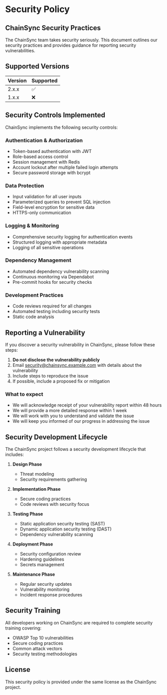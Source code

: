 # Security Policy

## ChainSync Security Practices

The ChainSync team takes security seriously. This document outlines our security practices and provides guidance for reporting security vulnerabilities.

## Supported Versions

| Version | Supported          |
| ------- | ------------------ |
| 2.x.x   | :white_check_mark: |
| 1.x.x   | :x:                |

## Security Controls Implemented

ChainSync implements the following security controls:

### Authentication & Authorization
- Token-based authentication with JWT
- Role-based access control
- Session management with Redis
- Account lockout after multiple failed login attempts
- Secure password storage with bcrypt

### Data Protection
- Input validation for all user inputs
- Parameterized queries to prevent SQL injection
- Field-level encryption for sensitive data
- HTTPS-only communication

### Logging & Monitoring
- Comprehensive security logging for authentication events
- Structured logging with appropriate metadata
- Logging of all sensitive operations

### Dependency Management
- Automated dependency vulnerability scanning
- Continuous monitoring via Dependabot
- Pre-commit hooks for security checks

### Development Practices
- Code reviews required for all changes
- Automated testing including security tests
- Static code analysis

## Reporting a Vulnerability

If you discover a security vulnerability in ChainSync, please follow these steps:

1. **Do not disclose the vulnerability publicly**
2. Email security@chainsync.example.com with details about the vulnerability
3. Include steps to reproduce the issue
4. If possible, include a proposed fix or mitigation

### What to expect
- We will acknowledge receipt of your vulnerability report within 48 hours
- We will provide a more detailed response within 1 week
- We will work with you to understand and validate the issue
- We will keep you informed of our progress in addressing the issue

## Security Development Lifecycle

The ChainSync project follows a security development lifecycle that includes:

1. **Design Phase**
   - Threat modeling
   - Security requirements gathering

2. **Implementation Phase**
   - Secure coding practices
   - Code reviews with security focus

3. **Testing Phase**
   - Static application security testing (SAST)
   - Dynamic application security testing (DAST)
   - Dependency vulnerability scanning

4. **Deployment Phase**
   - Security configuration review
   - Hardening guidelines
   - Secrets management

5. **Maintenance Phase**
   - Regular security updates
   - Vulnerability monitoring
   - Incident response procedures

## Security Training

All developers working on ChainSync are required to complete security training covering:
- OWASP Top 10 vulnerabilities
- Secure coding practices
- Common attack vectors
- Security testing methodologies

## License

This security policy is provided under the same license as the ChainSync project.
